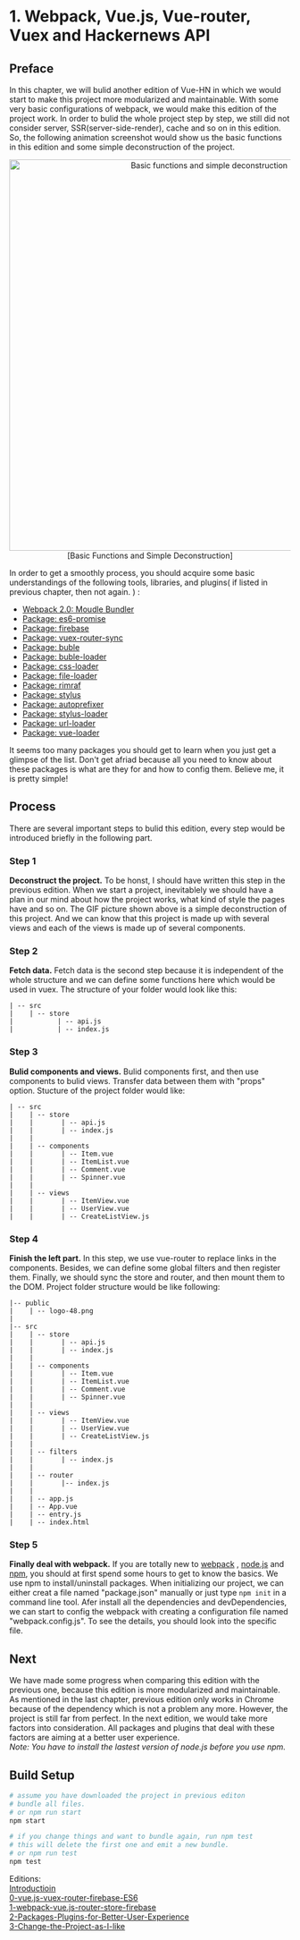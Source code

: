 # 1. Webpack, Vue.js, Vue-router, Vuex and Hackernews API

## Preface

In this chapter, we will bulid another edition of Vue-HN in which we would start to make this project more modularized and maintainable. With some very basic configurations of webpack, we would make this edition of the project work. In order to bulid the whole project step by step, we still did not consider server, SSR(server-side-render), cache and so on in this edition.
So, the following animation screenshot would show us the basic functions in this edition and some simple deconstruction of the project.

<p align="center">
    <img src="./public/first_edition.gif" width="700px" alt="Basic functions and simple deconstruction" >
    <br/>
    [Basic Functions and Simple Deconstruction]
</p>


In order to get a smoothly process, you should acquire some basic understandings of the following tools, libraries, and plugins( if listed in previous chapter, then not again. ) :
- [Webpack 2.0: Moudle Bundler](https://webpack.js.org/)
- [Package: es6-promise](https://www.npmjs.com/package/es6-promise)
- [Package: firebase](https://www.npmjs.com/package/firebase)
- [Package: vuex-router-sync ](https://www.npmjs.com/package/vuex-router-sync)
- [Package: buble](https://www.npmjs.com/package/buble)
- [Package: buble-loader](https://www.npmjs.com/package/buble-loader)
- [Package: css-loader](https://www.npmjs.com/package/css-loader)
- [Package: file-loader](https://www.npmjs.com/package/file-loader)
- [Package: rimraf](https://www.npmjs.com/package/rimraf)
- [Package: stylus](https://www.npmjs.com/package/stylus)
- [Package: autoprefixer](https://www.npmjs.com/package/autoprefixer)
- [Package: stylus-loader](https://www.npmjs.com/package/stylus-loader)
- [Package: url-loader](https://www.npmjs.com/package/url-loader)
- [Package: vue-loader](https://www.npmjs.com/package/vue-loader)

It seems too many packages you should get to learn when you just get a glimpse of the list. Don't get afriad because all you need to know about these packages is what are they for and how to config them. Believe me, it is pretty simple!

## Process
There are several important steps to bulid this edition, every step would be introduced briefly in the following part.

### Step 1
**Deconstruct the project.** To be honst, I should have written this step in the previous edition. When we start a project, inevitablely we should have a plan in our mind about how the project works, what kind of style the pages have and so on.
The GIF picture shown above is a simple deconstruction of this project.
And we can know that this project is made up with several views and each of the views is made up of several components.

### Step 2
**Fetch data.** Fetch data is the second step because it is independent of the whole structure and we can define some functions here which would be used in vuex. The structure of your folder would look like this:
```
| -- src
|    | -- store
|           | -- api.js    
|           | -- index.js
```


### Step 3
**Bulid components and views.** Bulid components first, and then use components to bulid views. Transfer data between them with "props" option. Stucture of the project folder would like:
```
| -- src
|    | -- store
|    |       | -- api.js    
|    |       | -- index.js
|    |        
|    | -- components
|    |       | -- Item.vue
|    |       | -- ItemList.vue
|    |       | -- Comment.vue
|    |       | -- Spinner.vue
|    |
|    | -- views
|    |       | -- ItemView.vue
|    |       | -- UserView.vue
|    |       | -- CreateListView.js
```

### Step 4
**Finish the left part.** In this step, we use vue-router to replace links in the components. Besides, we can define some global filters and then register them. Finally, we should sync the store and router, and then mount them to the DOM. Project folder structure would be like following:
```
|-- public
|    | -- logo-48.png
|
|-- src
|    | -- store
|    |       | -- api.js    
|    |       | -- index.js
|    |        
|    | -- components
|    |       | -- Item.vue
|    |       | -- ItemList.vue
|    |       | -- Comment.vue
|    |       | -- Spinner.vue
|    |
|    | -- views
|    |       | -- ItemView.vue
|    |       | -- UserView.vue
|    |       | -- CreateListView.js
|    |
|    | -- filters
|    |       | -- index.js
|    |
|    | -- router
|    |       |-- index.js
|    |
|    | -- app.js
|    | -- App.vue
|    | -- entry.js
|    | -- index.html
```

### Step 5
**Finally deal with webpack.** If you are totally new to [webpack](https://webpack.js.org/) , [node.js](https://nodejs.org/en/) and [npm](https://docs.npmjs.com/getting-started/what-is-npm), you should at first spend some hours to get to know the basics. We use npm to install/uninstall packages. When initializing our project, we can either creat a file named "package.json" manually or just type `npm init` in a command line tool. Afer install all the dependencies and devDependencies, we can start to config the webpack with creating a configuration file named "webpack.config.js". To see the details, you should look into the specific file.

## Next
We have made some progress when comparing this edition with the previous one, because this edition is more modularized and maintainable. As mentioned in the last chapter, previous edition only works in Chrome because of the dependency which is not a problem any more.
However, the project is still far from perfect. In the next edition, we would take more factors into consideration. All packages and plugins that deal with these factors are aiming at a better user experience.  
*Note: You have to install the lastest version of node.js before you use npm.*

## Build Setup

```bash
# assume you have downloaded the project in previous editon
# bundle all files.
# or npm run start
npm start  

# if you change things and want to bundle again, run npm test
# this will delete the first one and emit a new bundle.
# or npm run test
npm test
```

Editions:  
[Introductioin](/README.md)  
[0-vue.js-vuex-router-firebase-ES6](/tutorials/0-vue.js-vuex-router)   
[1-webpack-vue.js-router-store-firebase](/tutorials/1-webpack-vue.js-router-store-firebase)    
[2-Packages-Plugins-for-Better-User-Experience](/tutorials/2-Packages-Plugins-for-Better-User-Experience)    
[3-Change-the-Project-as-I-like](/tutorials/3-Change-the-Project-as-I-like)
